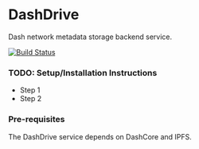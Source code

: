 # DashDrive

Dash network metadata storage backend service.

[![Build Status](https://travis-ci.com/dashevo/dashdrive.svg?token=Pzix7aqnMuGS9c6BmBz2&branch=master)](https://travis-ci.com/dashevo/dashdrive)

### TODO: Setup/Installation Instructions

* Step 1
* Step 2

### Pre-requisites

The DashDrive service depends on DashCore and IPFS.
